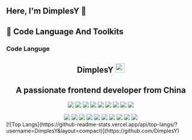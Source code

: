 ## Here, I'm DimplesY 👋

## 🚀 Code Language And Toolkits

### Code Languge

<p align="center">
<h2 height="200px" align="center">DimplesY <img src="https://cdn.jsdelivr.net/gh/MaleWeb/picture/images/techblog/hi.gif" width="25"></h2>
<h2 align="center">A passionate frontend developer from China</h3>
</p>
<p align="center">
<div align="center">
  <img src="https://img.shields.io/badge/-JavaScript-f6da1c?style=flat&logo=javascript&logoColor=white">
  <img src="https://img.shields.io/badge/-TypeScript-2b6dbf?style=flat&logo=typescript&logoColor=white">
  <img src="https://img.shields.io/badge/-Vue-46b882?style=flat&logo=vue.js&logoColor=white">
  <img src="https://img.shields.io/badge/-React-00b4ce?style=flat&logo=react&logoColor=white">
  <img src="https://img.shields.io/badge/-Next-black?style=flat&logo=next.js&logoColor=white">
  <img src="https://img.shields.io/badge/-Node.js-3C873A?style=flat&logo=Node.js&logoColor=white">
  <img src="https://img.shields.io/badge/-Python-00ADD8?style=flat&logo=Python&logoColor=white">
  <img src="https://img.shields.io/badge/wechat_miniprogram-09b955?style=flat&logo=wechat&logoColor=white">
  <img src="https://img.shields.io/badge/-spring-6DB33F?style=flat&logo=spring&logoColor=white">
</div>
<p></p>
<div align="center">
  <img src="https://img.shields.io/badge/-Git-ee462c?style=flat&logo=git&logoColor=white">
  <img src="https://img.shields.io/badge/-Nginx-408e43?style=flat&logo=nginx&logoColor=white">
  <img src="https://img.shields.io/badge/-Docker-218bea?style=flat&logo=docker&logoColor=white">
  <img src="https://img.shields.io/badge/-Github-black?style=flat&logo=github">
  <img src="https://img.shields.io/badge/-Webpack-%232C3A42?style=flat&logo=webpack">
  <img src="https://img.shields.io/badge/-Vite-46b882?style=flat&logo=Vite">
  <img src="https://img.shields.io/badge/-ESLint-%234B32C3?style=flat&logo=eslint">
  <img src="https://img.shields.io/badge/-Express-%33A2?style=flat&logo=Express">
  <img src="https://img.shields.io/badge/-NestJS-E0234E?style=flat&logo=NestJS&logoColor=white">
  <img src="https://img.shields.io/badge/-sass-bf608e?style=flat&logo=sass&logoColor=white">
</div>
[![Top Langs](https://github-readme-stats.vercel.app/api/top-langs/?username=DimplesY&layout=compact)](https://github.com/DimplesY)





